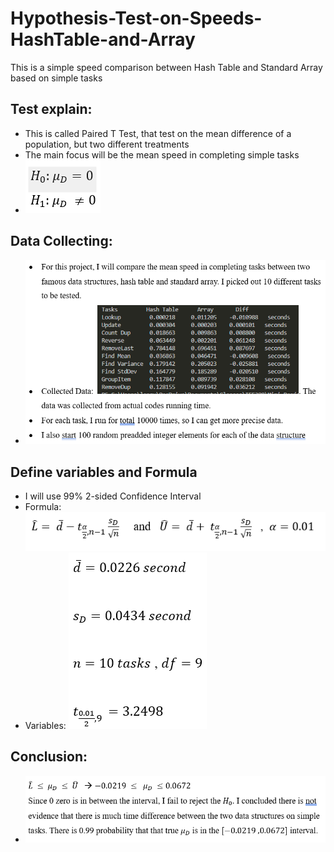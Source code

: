 # Hypothesis-Test-on-Speeds-HashTable-and-Array

This is a simple speed comparison between Hash Table and Standard Array based on simple tasks

## Test explain:

- This is called Paired T Test, that test on the mean difference of a population, but two different treatments
- The main focus will be the mean speed in completing simple tasks
- ![alt text](Images\TestHypothesis.png)

## Data Collecting:

- ![alt text](Images\DataCollecting.png)

## Define variables and Formula

- I will use 99% 2-sided Confidence Interval
- Formula: ![alt text](Images\Intervals.png)
- Variables: ![alt text](Images\Variable.png)

## Conclusion:

- ![alt text](image-1.png)
